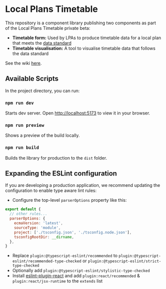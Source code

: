 # Local Plans Timetable

This repository is a component library publishing two components as part of the Local Plans Timetable private beta:

- **Timetable form:** Used by LPAs to produce timetable data for a local plan that meets the [data standard](https://digital-land.github.io/specification/specification/development-plan/)
- **Timetable visualisation:** A tool to visualise timetable data that follows the data standard

See the wiki [here](https://github.com/digital-land/local-plans-timetable/wiki).

## Available Scripts

In the project directory, you can run:

### `npm run dev`

Starts dev server. Open [http://localhost:5173](http://localhost:5173) to view it in your browser.

### `npm run preview`

Shows a preview of the build locally.

### `npm run build`

Builds the library for production to the `dist` folder.

## Expanding the ESLint configuration

If you are developing a production application, we recommend updating the configuration to enable type aware lint rules:

- Configure the top-level `parserOptions` property like this:

```js
export default {
  // other rules...
  parserOptions: {
    ecmaVersion: 'latest',
    sourceType: 'module',
    project: ['./tsconfig.json', './tsconfig.node.json'],
    tsconfigRootDir: __dirname,
  },
}
```

- Replace `plugin:@typescript-eslint/recommended` to `plugin:@typescript-eslint/recommended-type-checked` or `plugin:@typescript-eslint/strict-type-checked`
- Optionally add `plugin:@typescript-eslint/stylistic-type-checked`
- Install [eslint-plugin-react](https://github.com/jsx-eslint/eslint-plugin-react) and add `plugin:react/recommended` & `plugin:react/jsx-runtime` to the `extends` list
